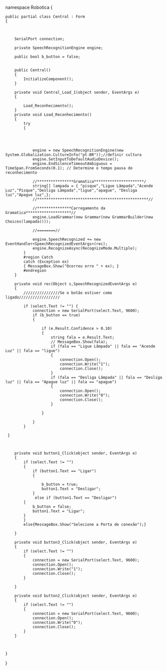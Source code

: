 
namespace Robotica
{
    
    public partial class Central : Form
    {

        

        SerialPort connection;

        private SpeechRecognitionEngine engine;
        
        public bool b_button = false;
       

        public Central()
        {
            InitializeComponent();
        }

        private void Central_Load_1(object sender, EventArgs e)
        {
            
            Load_Reconhecimento();
        }
        private void Load_Reconhecimento()
        {
            try
            {
                

               
                
                engine = new SpeechRecognitionEngine(new System.Globalization.CultureInfo("pt-BR"));//definir cultura
                engine.SetInputToDefaultAudioDevice();
                engine.EndSilenceTimeoutAmbiguous = TimeSpan.FromSeconds(0.1); // Determine o tempo pausa de reconhecimento 
                
                //****************Gramatica**********************/
                string[] lampada = { "pisque","Ligue Lâmpada","Acende Luz","Pisque","Desliga Lâmpada","ligue","apague", "Desliga luz","Apague luz",};
                //*************************************************//
               
                //***************Carregamento da Gramatica********************//
                engine.LoadGrammar(new Grammar(new GrammarBuilder(new Choices(lampada))));
                
                //========//
                
                engine.SpeechRecognized += new EventHandler<SpeechRecognizedEventArgs>(rec);
                engine.RecognizeAsync(RecognizeMode.Multiple);
            }
            #region Catch
            catch (Exception ex)
            { MessageBox.Show("Ocorreu erro " + ex); }
            #endregion
        }

        private void rec(Object s,SpeechRecognizedEventArgs e)
        {
            ////////////////Se o botão estiver como ligado//////////////////

            if (select.Text != "") {
                connection = new SerialPort(select.Text, 9600);
                if (b_button == true)
                {
                   
                    if (e.Result.Confidence > 0.10)
                    {
                        string fala = e.Result.Text;
                        // MessageBox.Show(fala);
                        if (fala == "Ligue Lâmpada" || fala == "Acende Luz" || fala == "ligue")
                        {
                            connection.Open();
                            connection.Write("1");
                            connection.Close();
                        }
                        if (fala == "Desliga Lâmpada" || fala == "Desliga luz" || fala == "Apague luz" || fala == "apague")
                        {
                            connection.Open();
                            connection.Write("0");
                            connection.Close();
                        }

                    }

                }
            }
            
     }



        private void button1_Click(object sender, EventArgs e)
        {
            if (select.Text != "")
            {
                if (button1.Text == "Ligar")
                {

                    b_button = true;
                    button1.Text = "Desligar";
                }
                 else if (button1.Text == "Desligar")
            {
                b_button = false;
                button1.Text = "Ligar";
            }
            }
            else{MessageBox.Show("Selecione a Porta de conexão");}
           
        }

        private void button3_Click(object sender, EventArgs e)
        {
            if (select.Text != "")
            {
                connection = new SerialPort(select.Text, 9600);
                connection.Open();
                connection.Write("1");
                connection.Close();
            }

        }

        private void button2_Click(object sender, EventArgs e)
        {
            if (select.Text != "")
            {
                connection = new SerialPort(select.Text, 9600);
                connection.Open();
                connection.Write("0");
                connection.Close();
            }
        }


       
    }

}
